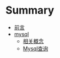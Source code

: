# Summary

* [前言](README.md)
* [mysql](/mysql/README.md)
  * [相关概念](/mysql/mysql-concept.md)
  * [Mysql查询](/mysql/mysql-select.md)
  

